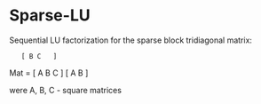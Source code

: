 # Sparse-LU
Sequential LU factorization for the sparse block tridiagonal matrix:


       [ B C   ]
Mat  = [ A B C ]
       [   A B ]
     
were A, B, C - square matrices
